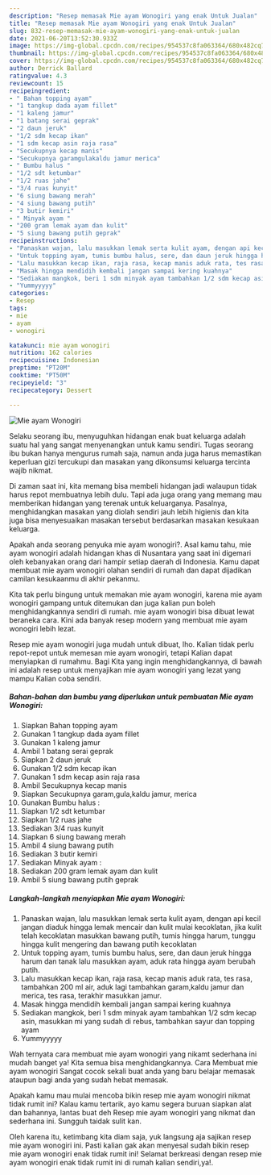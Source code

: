 ```yaml
---
description: "Resep memasak Mie ayam Wonogiri yang enak Untuk Jualan"
title: "Resep memasak Mie ayam Wonogiri yang enak Untuk Jualan"
slug: 832-resep-memasak-mie-ayam-wonogiri-yang-enak-untuk-jualan
date: 2021-06-20T13:52:30.933Z
image: https://img-global.cpcdn.com/recipes/954537c8fa063364/680x482cq70/mie-ayam-wonogiri-foto-resep-utama.jpg
thumbnail: https://img-global.cpcdn.com/recipes/954537c8fa063364/680x482cq70/mie-ayam-wonogiri-foto-resep-utama.jpg
cover: https://img-global.cpcdn.com/recipes/954537c8fa063364/680x482cq70/mie-ayam-wonogiri-foto-resep-utama.jpg
author: Derrick Ballard
ratingvalue: 4.3
reviewcount: 15
recipeingredient:
- " Bahan topping ayam"
- "1 tangkup dada ayam fillet"
- "1 kaleng jamur"
- "1 batang serai geprak"
- "2 daun jeruk"
- "1/2 sdm kecap ikan"
- "1 sdm kecap asin raja rasa"
- "Secukupnya kecap manis"
- "Secukupnya garamgulakaldu jamur merica"
- " Bumbu halus "
- "1/2 sdt ketumbar"
- "1/2 ruas jahe"
- "3/4 ruas kunyit"
- "6 siung bawang merah"
- "4 siung bawang putih"
- "3 butir kemiri"
- " Minyak ayam "
- "200 gram lemak ayam dan kulit"
- "5 siung bawang putih geprak"
recipeinstructions:
- "Panaskan wajan, lalu masukkan lemak serta kulit ayam, dengan api kecil jangan diaduk hingga lemak mencair dan kulit mulai kecoklatan, jika kulit telah kecoklatan masukkan bawang putih, tumis hingga harum, tunggu hingga kulit mengering dan bawang putih kecoklatan"
- "Untuk topping ayam, tumis bumbu halus, sere, dan daun jeruk hingga harum dan tanak lalu masukkan ayam, aduk rata hingga ayam berubah putih."
- "Lalu masukkan kecap ikan, raja rasa, kecap manis aduk rata, tes rasa, tambahkan 200 ml air, aduk lagi tambahkan garam,kaldu jamur dan merica, tes rasa, terakhir masukkan jamur."
- "Masak hingga mendidih kembali jangan sampai kering kuahnya"
- "Sediakan mangkok, beri 1 sdm minyak ayam tambahkan 1/2 sdm kecap asin, masukkan mi yang sudah di rebus, tambahkan sayur dan topping ayam"
- "Yummyyyyy"
categories:
- Resep
tags:
- mie
- ayam
- wonogiri

katakunci: mie ayam wonogiri 
nutrition: 162 calories
recipecuisine: Indonesian
preptime: "PT20M"
cooktime: "PT50M"
recipeyield: "3"
recipecategory: Dessert

---
```



![Mie ayam Wonogiri](https://img-global.cpcdn.com/recipes/954537c8fa063364/680x482cq70/mie-ayam-wonogiri-foto-resep-utama.jpg)

Selaku seorang ibu, menyuguhkan hidangan enak buat keluarga adalah suatu hal yang sangat menyenangkan untuk kamu sendiri. Tugas seorang ibu bukan hanya mengurus rumah saja, namun anda juga harus memastikan keperluan gizi tercukupi dan masakan yang dikonsumsi keluarga tercinta wajib nikmat.

Di zaman  saat ini, kita memang bisa membeli hidangan jadi walaupun tidak harus repot membuatnya lebih dulu. Tapi ada juga orang yang memang mau memberikan hidangan yang terenak untuk keluarganya. Pasalnya, menghidangkan masakan yang diolah sendiri jauh lebih higienis dan kita juga bisa menyesuaikan masakan tersebut berdasarkan masakan kesukaan keluarga. 



Apakah anda seorang penyuka mie ayam wonogiri?. Asal kamu tahu, mie ayam wonogiri adalah hidangan khas di Nusantara yang saat ini digemari oleh kebanyakan orang dari hampir setiap daerah di Indonesia. Kamu dapat membuat mie ayam wonogiri olahan sendiri di rumah dan dapat dijadikan camilan kesukaanmu di akhir pekanmu.

Kita tak perlu bingung untuk memakan mie ayam wonogiri, karena mie ayam wonogiri gampang untuk ditemukan dan juga kalian pun boleh menghidangkannya sendiri di rumah. mie ayam wonogiri bisa dibuat lewat beraneka cara. Kini ada banyak resep modern yang membuat mie ayam wonogiri lebih lezat.

Resep mie ayam wonogiri juga mudah untuk dibuat, lho. Kalian tidak perlu repot-repot untuk memesan mie ayam wonogiri, tetapi Kalian dapat menyiapkan di rumahmu. Bagi Kita yang ingin menghidangkannya, di bawah ini adalah resep untuk menyajikan mie ayam wonogiri yang lezat yang mampu Kalian coba sendiri.

<!--inarticleads1-->

##### Bahan-bahan dan bumbu yang diperlukan untuk pembuatan Mie ayam Wonogiri:

1. Siapkan  Bahan topping ayam
1. Gunakan 1 tangkup dada ayam fillet
1. Gunakan 1 kaleng jamur
1. Ambil 1 batang serai geprak
1. Siapkan 2 daun jeruk
1. Gunakan 1/2 sdm kecap ikan
1. Gunakan 1 sdm kecap asin raja rasa
1. Ambil Secukupnya kecap manis
1. Siapkan Secukupnya garam,gula,kaldu jamur, merica
1. Gunakan  Bumbu halus :
1. Siapkan 1/2 sdt ketumbar
1. Siapkan 1/2 ruas jahe
1. Sediakan 3/4 ruas kunyit
1. Siapkan 6 siung bawang merah
1. Ambil 4 siung bawang putih
1. Sediakan 3 butir kemiri
1. Sediakan  Minyak ayam :
1. Sediakan 200 gram lemak ayam dan kulit
1. Ambil 5 siung bawang putih geprak




<!--inarticleads2-->

##### Langkah-langkah menyiapkan Mie ayam Wonogiri:

1. Panaskan wajan, lalu masukkan lemak serta kulit ayam, dengan api kecil jangan diaduk hingga lemak mencair dan kulit mulai kecoklatan, jika kulit telah kecoklatan masukkan bawang putih, tumis hingga harum, tunggu hingga kulit mengering dan bawang putih kecoklatan
1. Untuk topping ayam, tumis bumbu halus, sere, dan daun jeruk hingga harum dan tanak lalu masukkan ayam, aduk rata hingga ayam berubah putih.
1. Lalu masukkan kecap ikan, raja rasa, kecap manis aduk rata, tes rasa, tambahkan 200 ml air, aduk lagi tambahkan garam,kaldu jamur dan merica, tes rasa, terakhir masukkan jamur.
1. Masak hingga mendidih kembali jangan sampai kering kuahnya
1. Sediakan mangkok, beri 1 sdm minyak ayam tambahkan 1/2 sdm kecap asin, masukkan mi yang sudah di rebus, tambahkan sayur dan topping ayam
1. Yummyyyyy




Wah ternyata cara membuat mie ayam wonogiri yang nikamt sederhana ini mudah banget ya! Kita semua bisa menghidangkannya. Cara Membuat mie ayam wonogiri Sangat cocok sekali buat anda yang baru belajar memasak ataupun bagi anda yang sudah hebat memasak.

Apakah kamu mau mulai mencoba bikin resep mie ayam wonogiri nikmat tidak rumit ini? Kalau kamu tertarik, ayo kamu segera buruan siapkan alat dan bahannya, lantas buat deh Resep mie ayam wonogiri yang nikmat dan sederhana ini. Sungguh taidak sulit kan. 

Oleh karena itu, ketimbang kita diam saja, yuk langsung aja sajikan resep mie ayam wonogiri ini. Pasti kalian gak akan menyesal sudah bikin resep mie ayam wonogiri enak tidak rumit ini! Selamat berkreasi dengan resep mie ayam wonogiri enak tidak rumit ini di rumah kalian sendiri,ya!.

